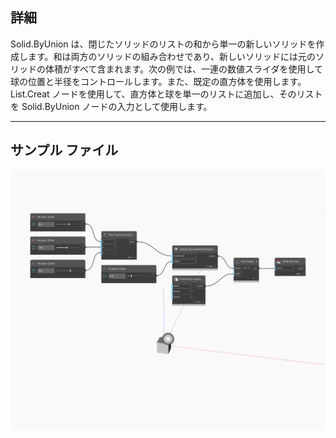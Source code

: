 ## 詳細
Solid.ByUnion は、閉じたソリッドのリストの和から単一の新しいソリッドを作成します。和は両方のソリッドの組み合わせであり、新しいソリッドには元のソリッドの体積がすべて含まれます。次の例では、一連の数値スライダを使用して球の位置と半径をコントロールします。また、既定の直方体を使用します。List.Creat ノードを使用して、直方体と球を単一のリストに追加し、そのリストを Solid.ByUnion ノードの入力として使用します。
___
## サンプル ファイル

![ByUnion](./Autodesk.DesignScript.Geometry.Solid.ByUnion_img.jpg)

